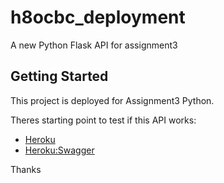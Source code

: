 # h8ocbc_deployment

A new Python Flask API  for assignment3

## Getting Started

This project is deployed for Assignment3 Python.

Theres starting point to test if this API works:

- [Heroku](https://hacktiv8-flask-rest-ryan-003.herokuapp.com/)
- [Heroku:Swagger](https://hacktiv8-flask-rest-ryan-003.herokuapp.com/api/ui/)

Thanks
